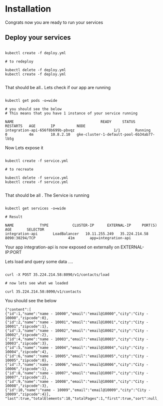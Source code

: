 # Installation 

Congrats now you are ready to run your services 

## Deploy your services 

```

kubectl create -f deploy.yml 

# to redeploy 

kubectl delete -f deploy.yml 
kubectl create -f deploy.yml 


```

That should be all.. Lets check if our app are running 

```

kubectl get pods -o=wide 

# you should see the below 
# This means that you have 1 instance of your service running
 
NAME                                        READY     STATUS              RESTARTS   AGE       IP          NODE
integration-api-656f8b699b-pbvqz                  1/1       Running             0          4m        10.8.2.10   gke-cluster-1-default-pool-6b34ab77-lb5g
```

Now Lets expose it 

```

kubectl create -f service.yml 

# to recreate 

kubectl delete -f service.yml 
kubectl create -f service.yml 


```

That should be all . The Service is running 

```

kubectl get services -o=wide

# Result 

NAME            TYPE           CLUSTER-IP      EXTERNAL-IP     PORT(S)                      AGE       SELECTOR
integration-api       LoadBalancer   10.11.255.249   35.224.214.58   8090:30294/TCP               41m       app=integration-api

```

Your app integration-api is now exposed on externally on EXTERNAL-IP:PORT 

Lets load and query some data ....

```

curl -X POST 35.224.214.58:8090/v1/contacts/load

# now lets see what we loaded 

curl 35.224.214.58:8090/v1/contacts

```

You should see the below 

```
{"content":[
{"id":1,"name":"name - 10000","email":"email@10000","city":"City - 10000","zipcode":0},
{"id":2,"name":"name - 10001","email":"email@10001","city":"City - 10001","zipcode":1},
{"id":3,"name":"name - 10002","email":"email@10002","city":"City - 10002","zipcode":2},
{"id":4,"name":"name - 10003","email":"email@10003","city":"City - 10003","zipcode":3},
{"id":5,"name":"name - 10004","email":"email@10004","city":"City - 10004","zipcode":4},
{"id":6,"name":"name - 10005","email":"email@10005","city":"City - 10005","zipcode":0},
{"id":7,"name":"name - 10006","email":"email@10006","city":"City - 10006","zipcode":1},
{"id":8,"name":"name - 10007","email":"email@10007","city":"City - 10007","zipcode":2},
{"id":9,"name":"name - 10008","email":"email@10008","city":"City - 10008","zipcode":3},
{"id":10,"name":"name - 10009","email":"email@10009","city":"City - 10009","zipcode":4}],
"last":true,"totalElements":10,"totalPages":1,"first":true,"sort":null,"numberOfElements":10,"size":100,"number":0}

```
